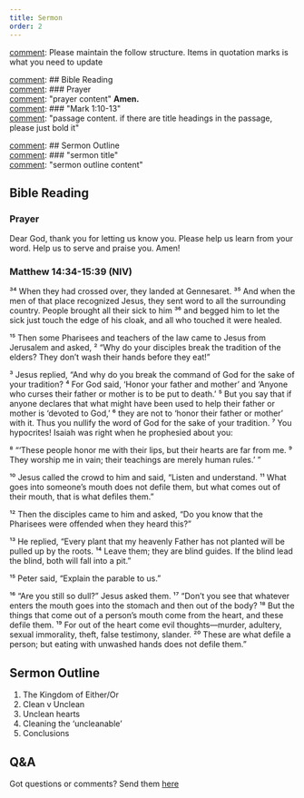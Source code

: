 ```yaml
---
title: Sermon 
order: 2
---
```


[comment]: Please maintain the follow structure. Items in quotation marks is what you need to update

[comment]: ## Bible Reading  
[comment]: ### Prayer  
[comment]: "prayer content"  **Amen.**  
[comment]:  ### "Mark 1:10-13"  
[comment]: "passage content. if there are title headings in the passage, please just bold it"  

[comment]: ## Sermon Outline  
[comment]: ### "sermon title"  
[comment]: "sermon outline content"  

[comment]: ------------------------------------------------------------------------------------
## Bible Reading
### Prayer
Dear God, thank you for letting us know you. Please help us learn from your word. Help us to serve and praise you. Amen!

### Matthew 14:34-15:39 (NIV)

³⁴ When they had crossed over, they landed at Gennesaret. ³⁵ And when the men of that place recognized Jesus, they sent word to all the surrounding country. People brought all their sick to him ³⁶ and begged him to let the sick just touch the edge of his cloak, and all who touched it were healed.

¹⁵ Then some Pharisees and teachers of the law came to Jesus from Jerusalem and asked, ² “Why do your disciples break the tradition of the elders? They don’t wash their hands before they eat!”

³ Jesus replied, “And why do you break the command of God for the sake of your tradition? ⁴ For God said, ‘Honor your father and mother’ and ‘Anyone who curses their father or mother is to be put to death.’ ⁵ But you say that if anyone declares that what might have been used to help their father or mother is ‘devoted to God,’ ⁶ they are not to ‘honor their father or mother’ with it. Thus you nullify the word of God for the sake of your tradition. ⁷ You hypocrites! Isaiah was right when he prophesied about you:

⁸ “‘These people honor me with their lips,
but their hearts are far from me.
⁹ They worship me in vain;
their teachings are merely human rules.’ ”

¹⁰ Jesus called the crowd to him and said, “Listen and understand. ¹¹ What goes into someone’s mouth does not defile them, but what comes out of their mouth, that is what defiles them.”

¹² Then the disciples came to him and asked, “Do you know that the Pharisees were offended when they heard this?”

¹³ He replied, “Every plant that my heavenly Father has not planted will be pulled up by the roots. ¹⁴ Leave them; they are blind guides. If the blind lead the blind, both will fall into a pit.”

¹⁵ Peter said, “Explain the parable to us.”

¹⁶ “Are you still so dull?” Jesus asked them. ¹⁷ “Don’t you see that whatever enters the mouth goes into the stomach and then out of the body? ¹⁸ But the things that come out of a person’s mouth come from the heart, and these defile them. ¹⁹ For out of the heart come evil thoughts—murder, adultery, sexual immorality, theft, false testimony, slander. ²⁰ These are what defile a person; but eating with unwashed hands does not defile them.”

## Sermon Outline
1. The Kingdom of Either/Or 
2. Clean v Unclean 
3. Unclean hearts 
4. Cleaning the ‘uncleanable’ 
5. Conclusions 
 




## Q&A
Got questions or comments? Send them [here](https://tinyurl.com/SGHACQuestionsAnswers)
